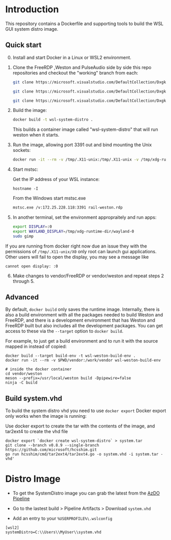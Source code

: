 # Introduction

This repository contains a Dockerfile and supporting tools to build the WSL GUI system distro image.

## Quick start

0. Install and start Docker in a Linux or WSL2 environment.

1. Clone the FreeRDP ,Weston and PulseAudio side by side this repo repositories and checkout the "working" branch from each:

    ```bash
    git clone https://microsoft.visualstudio.com/DefaultCollection/DxgkLinux/_git/FreeRDP vendor/FreeRDP -b working

    git clone https://microsoft.visualstudio.com/DefaultCollection/DxgkLinux/_git/weston vendor/weston -b working

    git clone https://microsoft.visualstudio.com/DefaultCollection/DxgkLinux/_git/pulseaudio vendor/pulseaudio -b working
    ```

2. Build the image:

    ```bash
    docker build -t wsl-system-distro .
    ```

    This builds a container image called "wsl-system-distro" that will run weston when it starts.

3. Run the image, allowing port 3391 out and bind mounting the Unix sockets:

    ```bash
    docker run -it --rm -v /tmp/.X11-unix:/tmp/.X11-unix -v /tmp/xdg-runtime-dir:/mnt/wsl/system-distro/ -p 3391:3391 wsl-system-distro
    ```

4. Start mstsc:

    Get the IP address of your WSL instance:

    ```
    hostname -I
    ```

    From the Windows start mstsc.exe

    ```bash
    mstsc.exe /v:172.25.228.118:3391 rail-weston.rdp
    ```

5. In another terminal, set the environment appropraitely and run apps:

    ```bash
    export DISPLAY=:0
    export WAYLAND_DISPLAY=/tmp/xdg-runtime-dir/wayland-0
    sudo gimp
    ```

If you are running from docker right now due an issue they with the permissions of 
`/tmp/.X11-unix/X0` only root can launch gui applications.
Other users will fail to open the display, you may see a message like 

```
cannot open display: :0
```

6. Make changes to vendor/FreeRDP or vendor/weston and repeat steps 2 through 5.

## Advanced

By default, `docker build` only saves the runtime image. Internally, there is
also a build environment with all the packages needed to build Weston and
FreeRDP, and there is a development environment that has Weston and FreeRDP
built but also includes all the development packages. You can get access to
these via the `--target` option to `docker build`.

For example, to just get a build environment and to run it with the source mapped in instead of copied:

```
docker build --target build-env -t wsl-weston-build-env .
docker run -it --rm -v $PWD/vendor:/work/vendor wsl-weston-build-env

# inside the docker container
cd vendor/weston
meson --prefix=/usr/local/weston build -Dpipewire=false
ninja -C build
```

## Build system.vhd

To build the system distro vhd you need to use `docker export`
Docker export only works when the image is running:

Use docker export to create the tar with the contents of the image, and 
tar2ext4 to create the vhd file

```
docker export `docker create wsl-system-distro` > system.tar
git clone --branch v0.8.9 --single-branch https://github.com/microsoft/hcsshim.git
go run hcsshim/cmd/tar2ext4/tar2ext4.go -o system.vhd -i system.tar -vhd'
```

# Distro Image

* To get the SystemDistro image you can grab the latest from the [AzDO Pipeline](https://microsoft.visualstudio.com/DefaultCollection/DxgkLinux/_build?definitionId=55011)

* Go to the lastest build > Pipeline Artifacts > Download `system.vhd`

* Add an entry to your `%USERPROFILE%\.wslconfig`

```
[wsl2]
systemDistro=C:\\Users\\MyUser\\system.vhd
```


